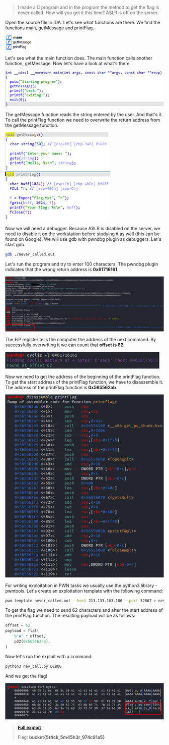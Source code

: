> I made a C program and in the program the method to get the flag is never called. How will you get it this time?
> ASLR is off on the server.

Open the source file in IDA. Let's see what functions are there. We find the functions main, getMessage and printFlag.

![](BucketCTF%202023/PWN%20-%20Never%20Called/1.png)

Let's see what the main function does. The main function calls another function, getMessage. Now let's have a look at what's there.

![](BucketCTF%202023/PWN%20-%20Never%20Called/2.png)

The getMessage function reads the string entered by the user. And that's it. To call the printFlag function we need to overwrite the return address from the getMessage function.

![](BucketCTF%202023/PWN%20-%20Never%20Called/3.png)
![](BucketCTF%202023/PWN%20-%20Never%20Called/4.png)

Now we will need a debugger. Because ASLR is disabled on the server, we need to disable it on the workstation before studying it as well (this can be found on Google). We will use gdb with pwndbg plugin as debuggers. Let's start gdb.

```bash
gdb ./never_called.out
```

Let's run the program and try to enter 100 characters. The pwndbg plugin indicates that the wrong return address is **0x61716161**.

![](BucketCTF%202023/PWN%20-%20Never%20Called/5.png)

The EIP register tells the computer the address of the next command. By successfully overwriting it we can count that **offset is 62**.

![](BucketCTF%202023/PWN%20-%20Never%20Called/6.png)

Now we need to get the address of the beginning of the printFlag function. To get the start address of the printFlag function, we have to disassemble it. The address of the printFlag function is **0x565562ab**. 

![](BucketCTF%202023/PWN%20-%20Never%20Called/7.png)

For writing exploitation in PWN tasks we usually use the python3 library - pwntools. Let's create an exploitation template with the following command:

```bash
pwn template never_called.out --host 213.133.103.186 --port 32867 > nev_call.py
```

To get the flag we need to send 62 characters and after the start address of the printFlag function. The resulting payload will be as follows:

```python
offset = 62
payload = flat(
    b'A' * offset,
    p32(0x565562ab),
)
```

Now let's run the exploit with a command:

```bash
python3 nev_call.py DEBUG
```

And we get the flag!

![](BucketCTF%202023/PWN%20-%20Never%20Called/8.png)

> [**Full exploit**](nev_call.py)
> 
> Flag: **bucket{5t4ck_5m45h3r_974c91a5}**